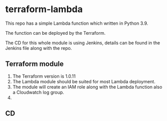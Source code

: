# terraform-lambda

This repo has a simple Lambda function which written in Python 3.9.

The function can be deployed by the Terraform.

The CD for this whole module is using Jenkins, details can be found in the Jenkins file along with the repo.

## Terraform module
1. The Terraform version is 1.0.11
2. The Lambda module should be suited for most Lambda deployment.
3. The module will create an IAM role along with the Lambda function also a Cloudwatch log group.
4. 
## CD
